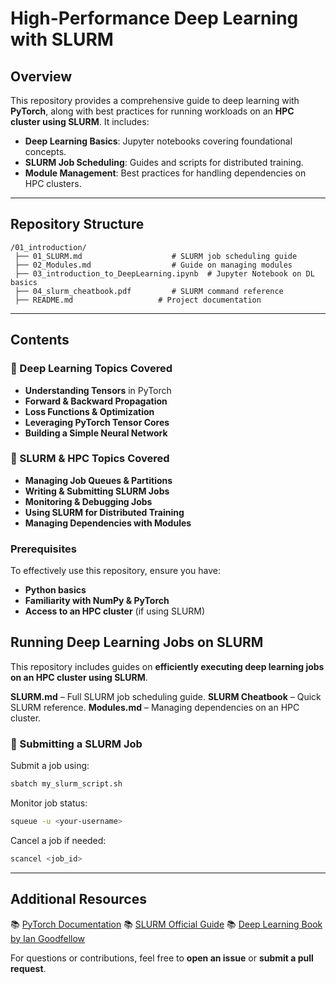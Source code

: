 # High-Performance Deep Learning with SLURM

## Overview
This repository provides a comprehensive guide to deep learning with **PyTorch**, along with best practices for running workloads on an **HPC cluster using SLURM**. It includes:
- **Deep Learning Basics**: Jupyter notebooks covering foundational concepts.
- **SLURM Job Scheduling**: Guides and scripts for distributed training.
- **Module Management**: Best practices for handling dependencies on HPC clusters.

---

## Repository Structure
```
/01_introduction/
 ├── 01_SLURM.md                    # SLURM job scheduling guide
 ├── 02_Modules.md                  # Guide on managing modules
 ├── 03_introduction_to_DeepLearning.ipynb  # Jupyter Notebook on DL basics
 ├── 04_slurm_cheatbook.pdf         # SLURM command reference
 ├── README.md                   # Project documentation

```

---

## Contents
### 🔹 Deep Learning Topics Covered
  - **Understanding Tensors** in PyTorch
  - **Forward & Backward Propagation**
  - **Loss Functions & Optimization**
  - **Leveraging PyTorch Tensor Cores**
  - **Building a Simple Neural Network**

### 🔹 SLURM & HPC Topics Covered
  - **Managing Job Queues & Partitions**
  - **Writing & Submitting SLURM Jobs**
  - **Monitoring & Debugging Jobs**
  - **Using SLURM for Distributed Training**
  - **Managing Dependencies with Modules**

### Prerequisites
To effectively use this repository, ensure you have:
- **Python basics**
- **Familiarity with NumPy & PyTorch**
- **Access to an HPC cluster** (if using SLURM)



## Running Deep Learning Jobs on SLURM
This repository includes guides on **efficiently executing deep learning jobs on an HPC cluster using SLURM**.

 **SLURM.md** – Full SLURM job scheduling guide.
**SLURM Cheatbook** – Quick SLURM reference.
**Modules.md** – Managing dependencies on an HPC cluster.

### 🔹 Submitting a SLURM Job
Submit a job using:
```bash
sbatch my_slurm_script.sh
```

Monitor job status:
```bash
squeue -u <your-username>
```

Cancel a job if needed:
```bash
scancel <job_id>
```

---

## Additional Resources
📚 [PyTorch Documentation](https://pytorch.org/docs/stable/index.html)
📚 [SLURM Official Guide](https://slurm.schedmd.com/documentation.html)
📚 [Deep Learning Book by Ian Goodfellow](https://www.deeplearningbook.org/)

For questions or contributions, feel free to **open an issue** or **submit a pull request**.

